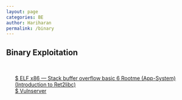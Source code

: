 ```yaml
---
layout: page
categories: BE
author: Hariharan
permalink: /binary
---
```

<h2>Binary Exploitation</h2>
&nbsp;

<ul>
  <a href="/binary/ELF x86 Stack buffer overflow basic 6 Rootme">$ ELF x86 — Stack buffer overflow basic 6 Rootme (App-System) (Introduction to Ret2libc)</a>
  <br>
  <a href="/binary/Vulnserver">$ Vulnserver</a>
</ul>
